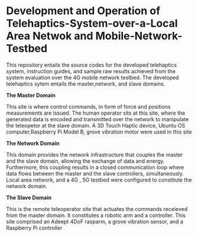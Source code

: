 # Development and Operation of Telehaptics-System-over-a-Local Area Netwok and Mobile-Network-Testbed
This repository entails the  source codes for the developed telehaptics system, instruction guides, and sample raw results achieved from the system evaluation over the 4G mobile network testbed.
The developed telehaptics sytem entails the master,network, and slave domains.

**The Master Domain**


This site is where control commands, in form of force and positions measurements are issued. The human operator sits at this site, where the generated data is encoded and transmitted over the network to manipulate the teleopetor at the slave domain.
A 3D Touch Haptic device, Ubuntu OS computer,Raspberry Pi Model B, grove vibration motor were used in this site

**The Network Domain**

This domain provides the network infrastructure that couples the master and the slave domain, allowing the exchange of data and energy. Furthermore, this coupling results in a closed communication loop where data flows between the master and the slave controllers, simultaneously.
Local area network, and a 4G , 5G testbed were configured to constitute the network domain.

**The Slave Domain**

This is the remote teleoperator site that actuates the commands receieved from the master domain. It constitutes a robotic arm and a controller. This site comprised an Adeept 4DoF rasparm, a grove vibration sensor, and a Raspberry Pi controller
